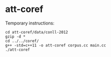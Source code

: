 # att-coref

Temporary instructions:

```
cd att-coref/data/conll-2012
gzip -d *
cd ../../coref/
g++ -std=c++11 -o att-coref corpus.cc main.cc
./att-coref
```
